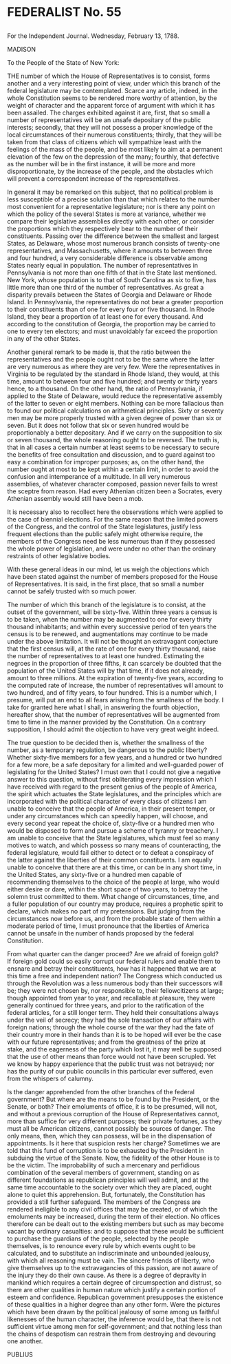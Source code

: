 # FEDERALIST No. 55
## 


For the Independent Journal. Wednesday, February 13, 1788.

MADISON

To the People of the State of New York:

THE number of which the House of Representatives is to consist, forms
another and a very interesting point of view, under which this branch of
the federal legislature may be contemplated. Scarce any article, indeed,
in the whole Constitution seems to be rendered more worthy of attention,
by the weight of character and the apparent force of argument with which
it has been assailed. The charges exhibited against it are, first, that
so small a number of representatives will be an unsafe depositary of
the public interests; secondly, that they will not possess a proper
knowledge of the local circumstances of their numerous constituents;
thirdly, that they will be taken from that class of citizens which will
sympathize least with the feelings of the mass of the people, and be
most likely to aim at a permanent elevation of the few on the depression
of the many; fourthly, that defective as the number will be in the first
instance, it will be more and more disproportionate, by the increase
of the people, and the obstacles which will prevent a correspondent
increase of the representatives.

In general it may be remarked on this subject, that no political problem
is less susceptible of a precise solution than that which relates to the
number most convenient for a representative legislature; nor is there
any point on which the policy of the several States is more at variance,
whether we compare their legislative assemblies directly with each
other, or consider the proportions which they respectively bear to the
number of their constituents. Passing over the difference between the
smallest and largest States, as Delaware, whose most numerous branch
consists of twenty-one representatives, and Massachusetts, where
it amounts to between three and four hundred, a very considerable
difference is observable among States nearly equal in population. The
number of representatives in Pennsylvania is not more than one fifth of
that in the State last mentioned. New York, whose population is to that
of South Carolina as six to five, has little more than one third of the
number of representatives. As great a disparity prevails between the
States of Georgia and Delaware or Rhode Island. In Pennsylvania, the
representatives do not bear a greater proportion to their constituents
than of one for every four or five thousand. In Rhode Island, they bear
a proportion of at least one for every thousand. And according to the
constitution of Georgia, the proportion may be carried to one to every
ten electors; and must unavoidably far exceed the proportion in any of
the other States.

Another general remark to be made is, that the ratio between the
representatives and the people ought not to be the same where the latter
are very numerous as where they are very few. Were the representatives
in Virginia to be regulated by the standard in Rhode Island, they would,
at this time, amount to between four and five hundred; and twenty or
thirty years hence, to a thousand. On the other hand, the ratio of
Pennsylvania, if applied to the State of Delaware, would reduce the
representative assembly of the latter to seven or eight members. Nothing
can be more fallacious than to found our political calculations on
arithmetical principles. Sixty or seventy men may be more properly
trusted with a given degree of power than six or seven. But it does
not follow that six or seven hundred would be proportionably a better
depositary. And if we carry on the supposition to six or seven thousand,
the whole reasoning ought to be reversed. The truth is, that in all
cases a certain number at least seems to be necessary to secure the
benefits of free consultation and discussion, and to guard against too
easy a combination for improper purposes; as, on the other hand, the
number ought at most to be kept within a certain limit, in order
to avoid the confusion and intemperance of a multitude. In all very
numerous assemblies, of whatever character composed, passion never fails
to wrest the sceptre from reason. Had every Athenian citizen been a
Socrates, every Athenian assembly would still have been a mob.

It is necessary also to recollect here the observations which were
applied to the case of biennial elections. For the same reason that
the limited powers of the Congress, and the control of the State
legislatures, justify less frequent elections than the public safely
might otherwise require, the members of the Congress need be less
numerous than if they possessed the whole power of legislation, and were
under no other than the ordinary restraints of other legislative bodies.

With these general ideas in our mind, let us weigh the objections which
have been stated against the number of members proposed for the House of
Representatives. It is said, in the first place, that so small a number
cannot be safely trusted with so much power.

The number of which this branch of the legislature is to consist, at the
outset of the government, will be sixty-five. Within three years a census
is to be taken, when the number may be augmented to one for every thirty
thousand inhabitants; and within every successive period of ten years
the census is to be renewed, and augmentations may continue to be
made under the above limitation. It will not be thought an extravagant
conjecture that the first census will, at the rate of one for every
thirty thousand, raise the number of representatives to at least one
hundred. Estimating the negroes in the proportion of three fifths, it
can scarcely be doubted that the population of the United States will
by that time, if it does not already, amount to three millions. At
the expiration of twenty-five years, according to the computed rate of
increase, the number of representatives will amount to two hundred, and
of fifty years, to four hundred. This is a number which, I presume, will
put an end to all fears arising from the smallness of the body. I
take for granted here what I shall, in answering the fourth objection,
hereafter show, that the number of representatives will be augmented
from time to time in the manner provided by the Constitution. On a
contrary supposition, I should admit the objection to have very great
weight indeed.

The true question to be decided then is, whether the smallness of the
number, as a temporary regulation, be dangerous to the public liberty?
Whether sixty-five members for a few years, and a hundred or two hundred
for a few more, be a safe depositary for a limited and well-guarded
power of legislating for the United States? I must own that I could
not give a negative answer to this question, without first obliterating
every impression which I have received with regard to the present
genius of the people of America, the spirit which actuates the State
legislatures, and the principles which are incorporated with the
political character of every class of citizens I am unable to conceive
that the people of America, in their present temper, or under any
circumstances which can speedily happen, will choose, and every second
year repeat the choice of, sixty-five or a hundred men who would be
disposed to form and pursue a scheme of tyranny or treachery. I am
unable to conceive that the State legislatures, which must feel so many
motives to watch, and which possess so many means of counteracting,
the federal legislature, would fail either to detect or to defeat
a conspiracy of the latter against the liberties of their common
constituents. I am equally unable to conceive that there are at this
time, or can be in any short time, in the United States, any sixty-five
or a hundred men capable of recommending themselves to the choice of the
people at large, who would either desire or dare, within the short space
of two years, to betray the solemn trust committed to them. What change
of circumstances, time, and a fuller population of our country may
produce, requires a prophetic spirit to declare, which makes no part of
my pretensions. But judging from the circumstances now before us, and
from the probable state of them within a moderate period of time, I must
pronounce that the liberties of America cannot be unsafe in the number
of hands proposed by the federal Constitution.

From what quarter can the danger proceed? Are we afraid of foreign gold?
If foreign gold could so easily corrupt our federal rulers and enable
them to ensnare and betray their constituents, how has it happened that
we are at this time a free and independent nation? The Congress which
conducted us through the Revolution was a less numerous body than their
successors will be; they were not chosen by, nor responsible to,
their fellowcitizens at large; though appointed from year to year, and
recallable at pleasure, they were generally continued for three years,
and prior to the ratification of the federal articles, for a still
longer term. They held their consultations always under the veil of
secrecy; they had the sole transaction of our affairs with foreign
nations; through the whole course of the war they had the fate of their
country more in their hands than it is to be hoped will ever be the case
with our future representatives; and from the greatness of the prize
at stake, and the eagerness of the party which lost it, it may well
be supposed that the use of other means than force would not have been
scrupled. Yet we know by happy experience that the public trust was not
betrayed; nor has the purity of our public councils in this particular
ever suffered, even from the whispers of calumny.

Is the danger apprehended from the other branches of the federal
government? But where are the means to be found by the President, or the
Senate, or both? Their emoluments of office, it is to be presumed, will
not, and without a previous corruption of the House of Representatives
cannot, more than suffice for very different purposes; their private
fortunes, as they must all be American citizens, cannot possibly be
sources of danger. The only means, then, which they can possess, will be
in the dispensation of appointments. Is it here that suspicion rests
her charge? Sometimes we are told that this fund of corruption is to be
exhausted by the President in subduing the virtue of the Senate. Now,
the fidelity of the other House is to be the victim. The improbability
of such a mercenary and perfidious combination of the several members
of government, standing on as different foundations as republican
principles will well admit, and at the same time accountable to
the society over which they are placed, ought alone to quiet this
apprehension. But, fortunately, the Constitution has provided a still
further safeguard. The members of the Congress are rendered ineligible
to any civil offices that may be created, or of which the emoluments may
be increased, during the term of their election. No offices therefore
can be dealt out to the existing members but such as may become vacant
by ordinary casualties: and to suppose that these would be sufficient to
purchase the guardians of the people, selected by the people themselves,
is to renounce every rule by which events ought to be calculated, and
to substitute an indiscriminate and unbounded jealousy, with which
all reasoning must be vain. The sincere friends of liberty, who give
themselves up to the extravagancies of this passion, are not aware of
the injury they do their own cause. As there is a degree of depravity in
mankind which requires a certain degree of circumspection and distrust,
so there are other qualities in human nature which justify a certain
portion of esteem and confidence. Republican government presupposes the
existence of these qualities in a higher degree than any other form.
Were the pictures which have been drawn by the political jealousy of
some among us faithful likenesses of the human character, the
inference would be, that there is not sufficient virtue among men for
self-government; and that nothing less than the chains of despotism can
restrain them from destroying and devouring one another.

PUBLIUS




